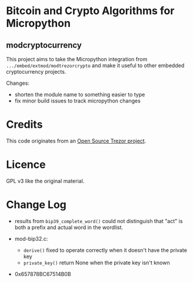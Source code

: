 # Bitcoin and Crypto Algorithms for Micropython

## modcryptocurrency

This project aims to take the Micropython integration from
`.../embed/extmod/modtrezorcrypto`
and make it useful to other embedded cryptocurrency projects.

Changes:

- shorten the module name to something easier to type
- fix minor build issues to track micropython changes

# Credits

This code originates from an [Open Source Trezor project](https://github.com/trezor/trezor-core/tree/master/embed/extmod/modtrezorcrypto).

# Licence

GPL v3 like the original material.


# Change Log

- results from `bip39_complete_word()` could not distinguish that "act" is both
  a prefix and actual word in the wordlist.

- mod-bip32.c:
    - `derive()` fixed to operate correctly when it doesn't have the private key
    - `private_key()` return None when the private key isn't known

- 0x657878BC67514B0B
